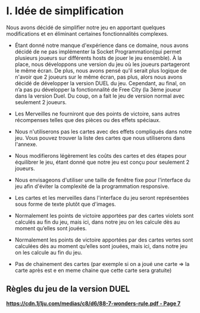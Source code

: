 # I. Idée de simplification

Nous avons décidé de simplifier notre jeu en apportant quelques modifications et en éliminant certaines fonctionnalités complexes.

- Étant donné notre manque d'expérience dans ce domaine, nous avons décidé de ne pas implémenter la Socket Programmation(qui permet plusieurs joueurs sur différents hosts de jouer le jeu ensemble). À la place, nous développons une version du jeu où les joueurs partageront le même écran. De plus, nous avons pensé qu'il serait plus logique de n'avoir que 2 joueurs sur le même écran, pas plus, alors nous avons décidé de développer la version DUEL du jeu. Cependant, au final, on n’a pas pu développer la fonctionnalité de Free City (la 3ème joueur dans la version Duel. Du coup, on a fait le jeu de version normal avec seulement 2 joueurs.

- Les Merveilles ne fourniront que des points de victoire, sans autres récompenses telles que des pièces ou des effets spéciaux.

- Nous n'utiliserons pas les cartes avec des effets compliqués dans notre jeu. Vous pouvez trouver la liste des cartes que nous utiliserons dans l'annexe.

- Nous modifierons légèrement les coûts des cartes et des étapes pour équilibrer le jeu, étant donné que notre jeu est conçu pour seulement 2 joueurs.

- Nous envisageons d'utiliser une taille de fenêtre fixe pour l'interface du jeu afin d'éviter la complexité de la programmation responsive.

- Les cartes et les merveilles dans l'interface du jeu seront représentées sous forme de texte plutôt que d'images.

- Normalement les points de victoire apportées par des cartes violets sont calculés au fin du jeu, mais ici, dans notre jeu on les calcule dès au moment qu’elles sont jouées.
  
- Normalement les points de victoire  apportées par des cartes vertes sont calculées dès au moment qu’elles sont jouées, mais ici, dans notre jeu on les calcule au fin du jeu.

- Pas de chainement des cartes (par exemple si on a joué une carte => la carte après est e en meme chaine que cette carte sera gratuite)

## **Règles du jeu de la version DUEL**
**[https://cdn.1j1ju.com/medias/c8/d6/88-7-wonders-rule.pdf - Page 7](https://cdn.1j1ju.com/medias/c8/d6/88-7-wonders-rule.pdf)**




